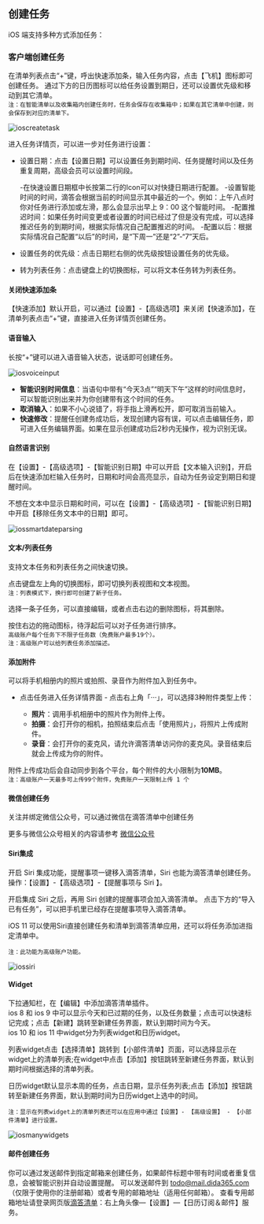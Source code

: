## 创建任务

iOS 端支持多种方式添加任务：


### 客户端创建任务

在清单列表点击“+”键，呼出快速添加条，输入任务内容，点击【飞机】图标即可创建任务。
通过下方的日历图标可以给任务设置到期日，还可以设置优先级和移动到其它清单。 <br>`注：在智能清单以及收集箱内创建任务时，任务会保存在收集箱中；如果在其它清单中创建，则会保存到对应的清单下。`

![ioscreatetask](../images/ios/addtask/quickadd.jpg)

进入任务详情页，可以进一步对任务进行设置：

* 设置日期：点击【设置日期】可以设置任务到期时间、任务提醒时间以及任务重复周期，高级会员可以设置时间段。

  -在快速设置日期框中长按第二行的Icon可以对快捷日期进行配置。 
	-设置智能时间的时间，滴答会根据当前的时间显示其中最近的一个。例如：上午八点时你对任务进行添加或左滑，那么会显示出早上 9：00 这个智能时间。 
	-配置推迟时间：如果任务时间变更或者设置的时间已经过了但是没有完成，可以选择推迟任务的到期时间，根据实际情况自己配置推迟的时间。 
	-配置以后：根据实际情况自己配置“以后”的时间，是“下周一”还是“2”-“7”天后。

* 设置任务的优先级：点击日期栏右侧的优先级按钮设置任务的优先级。
* 转为列表任务：点击键盘上的切换图标，可以将文本任务转为列表任务。

#### 关闭快速添加条

【快速添加】默认开启，可以通过【设置】-【高级选项】来关闭【快速添加】，在清单列表点击“+”键，直接进入任务详情页创建任务。

#### 语音输入

长按“+”键可以进入语音输入状态，说话即可创建任务。

![iosvoiceinput](../images/ios/addtask/voiceinput.jpg)

* **智能识别时间信息**：当语句中带有“今天3点”“明天下午”这样的时间信息时，可以智能识别出来并为你创建带有这个时间的任务。
* **取消输入**：如果不小心说错了，将手指上滑再松开，即可取消当前输入。
* **快速修改**：提醒任创建务成功后，发现创建内容有误，可以点击编辑任务，即可进入任务编辑界面。如果在显示创建成功后2秒内无操作，视为识别无误。

#### 自然语言识别

在【设置】-【高级选项】-【智能识别日期】中可以开启【文本输入识别】，开启后在快速添加栏输入任务时，日期和时间会高亮显示，自动为任务设定到期日和提醒时间。

不想在文本中显示日期和时间，可以在【设置】-【高级选项】-【智能识别日期】中开启【移除任务文本中的日期】即可。

![iossmartdateparsing](../images/ios/addtask/parsing.jpg)

#### 文本/列表任务

支持文本任务和列表任务之间快速切换。

点击键盘左上角的切换图标，即可切换列表视图和文本视图。 <br >`注：列表模式下，换行即可创建了新子任务。`

选择一条子任务，可以直接编辑，或者点击右边的删除图标，将其删除。

按住右边的拖动图标，待浮起后可以对子任务进行排序。 <br >`高级账户每个任务下不限子任务数（免费账户最多19个）。` <br>`注：高级账户可以给列表任务添加描述。`

#### 添加附件

可以将手机相册内的照片或拍照、录音作为附件加入到任务中。

* 点击任务进入任务详情界面 - 点击右上角「···」，可以选择3种附件类型上传：

  * **照片**：调用手机相册中的照片作为附件上传。
  * **拍摄**：会打开你的相机，拍照结束后点击「使用照片」，将照片上传成附件。
  * **录音**：会打开你的麦克风，请允许滴答清单访问你的麦克风。录音结束后就会上传成为你的附件。  

附件上传成功后会自动同步到各个平台，每个附件的大小限制为**10MB**。 <br >`注：高级账户一天最多可上传99个附件，免费账户一天限制上传 1 个`

#### 微信创建任务

关注并绑定微信公众号，可以通过微信在滴答清单中创建任务

更多与微信公众号相关的内容请参考 [微信公众号](../wechat.md)

#### Siri集成

开启 Siri 集成功能，提醒事项一键移入滴答清单，Siri 也能为滴答清单创建任务。 <br >操作：【设置】-【高级选项】-【提醒事项与 Siri 】。

开启集成 Siri 之后，再用 Siri 创建的提醒事项会加入滴答清单。 点击下方的“导入已有任务”，可以把手机里已经存在提醒事项导入滴答清单。

iOS 11 可以使用Siri直接创建任务和清单到滴答清单应用，还可以将任务添加进指定清单中。

`注：此功能为高级账户功能。`

![iossiri](../images/ios/addtask/siri.jpg)

#### Widget

下拉通知栏，在【编辑】中添加滴答清单插件。 <br >ios 8 和 ios 9 中可以显示今天和已过期的任务，以及任务数量；点击可以快速标记完成；点击【新建】跳转至新建任务界面，默认到期时间为今天。 <br>ios 10 和 ios 11 中widget分为列表widget和日历widget。

列表widget点击【选择清单】跳转到【小部件清单】页面，可以选择显示在widget上的清单列表;在widget中点击【添加】按钮跳转至新建任务界面，默认到期时间根据选择的清单列表。

日历widget默认显示本周的任务，点击日期，显示任务列表;点击【添加】按钮跳转至新建任务界面，默认到期时间为日历widget上选中的时间。

`注：显示在列表widget上的清单列表还可以在应用中通过【设置】- 【高级设置】 - 【小部件清单】进行设置。`

![iosmanywidgets](../images/ios/addtask/widget.jpg)

#### 邮件创建任务

你可以通过发送邮件到指定邮箱来创建任务，如果邮件标题中带有时间或者重复信息，会被智能识别并自动设置提醒。
可以发送邮件到 todo@mail.dida365.com（仅限于使用你的注册邮箱）或者专用的邮箱地址（适用任何邮箱）。
查看专用邮箱地址请登录网页版[滴答清单](https://www.dida365.com/)：右上角头像—【设置】—【日历订阅＆邮件】服务。

